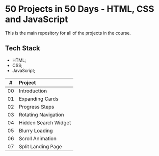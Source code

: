 # 50 Projects in 50 Days - HTML, CSS and JavaScript

This is the main repository for all of the projects in the course.

## Tech Stack

- HTML;
- CSS;
- JavaScript;

|  #  | Project              |
| :-: | :------------------- |
| 00  | Introduction         |
| 01  | Expanding Cards      |
| 02  | Progress Steps       |
| 03  | Rotating Navigation  |
| 04  | Hidden Search Widget |
| 05  | Blurry Loading       |
| 06  | Scroll Animation     |
| 07  | Split Landing Page   |
